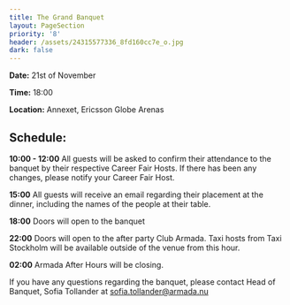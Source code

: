 ```yaml
---
title: The Grand Banquet
layout: PageSection
priority: '8'
header: /assets/24315577336_8fd160cc7e_o.jpg
dark: false
---
```

**Date:** 21st of November

**Time:** 18:00

**Location:** Annexet, Ericsson Globe Arenas

## Schedule:

**10:00 - 12:00** All guests will be asked to confirm their attendance to the banquet by their respective Career Fair Hosts. If there has been any changes, please notify your Career Fair Host.

**15:00** All guests will receive an email regarding their placement at the dinner, including the names of the people at their table.

**18:00** Doors will open to the banquet

**22:00** Doors will open to the after party Club Armada. Taxi hosts from Taxi Stockholm will be available outside of the venue from this hour.

**02:00** Armada After Hours will be closing.

If you have any questions regarding the banquet, please contact Head of Banquet, Sofia Tollander at sofia.tollander@armada.nu

